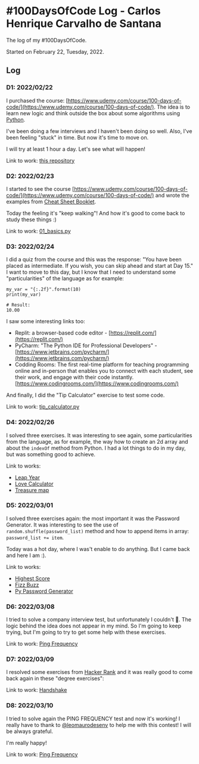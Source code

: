 # #100DaysOfCode Log - Carlos Henrique Carvalho de Santana

The log of my #100DaysOfCode.

Started on February 22, Tuesday, 2022.

## Log

### D1: 2022/02/22

I purchased the course: [https://www.udemy.com/course/100-days-of-code/](https://www.udemy.com/course/100-days-of-code/). The idea is to learn new logic and think outside the box about some algorithms using [Python](https://www.python.org/doc/essays/blurb/).

I've been doing a few interviews and I haven't been doing so well. Also, I've been feeling "stuck" in time. But now it's time to move on.

I will try at least 1 hour a day. Let's see what will happen!

Link to work: [this repository](https://github.com/carlohcs/100-days-of-code-python-pro-bootcamp-for-2022)

### D2: 2022/02/23

I started to see the course [https://www.udemy.com/course/100-days-of-code/](https://www.udemy.com/course/100-days-of-code/) and wrote the examples from [Cheat Sheet Booklet](./assets/Python_Syntax_Cheat_Sheet_Booklet.pdf).

Today the feeling it's "keep walking"! And how it's good to come back to study these things :)

Link to work: [01_basics.py](./days/02/01_basics.py)

### D3: 2022/02/24

I did a quiz from the course and this was the response: "You have been placed as intermediate. If you wish, you can skip ahead and start at Day 15."
I want to move to this day, but I know that I need to understand some "particularities" of the language as for example:
```
my_var = "{:.2f}".format(10)
print(my_var)

# Result: 
10.00
```

I saw some interesting links too:
- Replit: a browser-based code editor - [https://replit.com/](https://replit.com/)
- PyCharm: "The Python IDE for Professional Developers" - [https://www.jetbrains.com/pycharm/](https://www.jetbrains.com/pycharm/)
- Codding Rooms: The first real-time platform for teaching programming online and in-person that enables you to connect with each student, see their work, and engage with their code instantly. [https://www.codingrooms.com/](https://www.codingrooms.com/)

And finally, I did the "Tip Calculator" exercise to test some code.

Link to work: [tip_calculator.py](./days/03/tip_calculator.py)

### D4: 2022/02/26

I solved three exercises.
It was interesting to see again, some particularities from the language, as for example, the way how to create an 2d array and about the `indexOf` method from Python.
I had a lot things to do in my day, but was something good to achieve.

Link to works:
  - [Leap Year](./days/04/01_leap_year.py)
  - [Love Calculator](./days/04/02_love_calculator.py)
  - [Treasure map](./days/04/03_treasure_map.py)

### D5: 2022/03/01

I solved three exercises again: the most important it was the Password Generator. It was interesting to see the use of `random.shuffle(password_list)` method and how to append items in array: `password_list += item`.

Today was a hot day, where I was't enable to do anything. But I came back and here I am :).

Link to works:
  - [Highest Score](./days/05/01_highest_score.py)
  - [Fizz Buzz](./days/05/02_fizz_buzz.py)
  - [Py Password Generator](./days/05/03_py_password_generator.py)

### D6: 2022/03/08

I tried to solve a company interview test, but unfortunately I couldn't 🙁.
The logic behind the idea does not appear in my mind.
So I'm going to keep trying, but I'm going to try to get some help with these exercises.

Link to work: [Ping Frequency](./days/06/01_ping_frequency.js)

### D7: 2022/03/09

I resolved some exercises from [Hacker Rank](https://www.hackerrank.com/) and it was really good to come back again in these "degree exercises":

Link to work: [Handshake](./days/07/01_triangle.js)

### D8: 2022/03/10

I tried to solve again the PING FREQUENCY test and now it's working!
I really have to thank to [@leomaurodesenv](https://github.com/leomaurodesenv) to help me with this contest! I will be always grateful.

I'm really happy!

Link to work: [Ping Frequency](./days/08/01_ping_frequency.js)